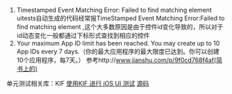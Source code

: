 1. Timestamped Event Matching Error: Failed to find matching element
    uitests自动生成的代码经常报TimeStamped Event Matching Error:Failed to find matching element ,这个大多数原因是由于控件id变化导致的，所以对于id动态变化一般都通过下标形式查找到相应的控件
2. Your maximum App ID limit has been reached. You may create up to 10 App IDs every 7 days.（你的最大应用程序的最大限度已达到。你可以创建10个应用程序，每7天。） 参考http://www.jianshu.com/p/9f0cd768f4af(简书上的) 

单元测试相关库：KIF
[使用KIF 进行 iOS UI 测试](http://www.tuicool.com/articles/euaayy)
[源码](https://git.oschina.net/huosan/kif-tutorial-final.git)
